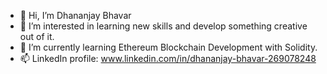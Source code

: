 - 👋 Hi, I’m Dhananjay Bhavar
- 👀 I’m interested in learning new skills and develop something creative out of it.
- 🌱 I’m currently learning Ethereum Blockchain Development with Solidity.
- 📫 LinkedIn profile: www.linkedin.com/in/dhananjay-bhavar-269078248

<!---
dhananjay-14/dhananjay-14 is a ✨ special ✨ repository because its `README.md` (this file) appears on your GitHub profile.
You can click the Preview link to take a look at your changes.
--->
